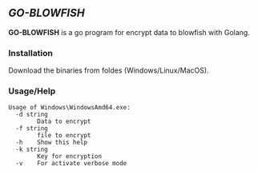 ## *GO-BLOWFISH* ##

**GO-BLOWFISH** is a go program for encrypt data to blowfish with Golang.

### Installation ###

Download the binaries from foldes (Windows/Linux/MacOS).

### Usage/Help ###
```
Usage of Windows\WindowsAmd64.exe:
  -d string
        Data to encrypt
  -f string
        file to encrypt
  -h    Show this help
  -k string
        Key for encryption
  -v    For activate verbose mode
```